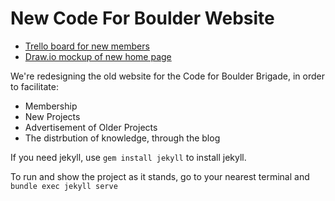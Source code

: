 # New Code For Boulder Website

- [Trello board for new members](https://trello.com/b/AerSew4Q/cfb-website)
- [Draw.io mockup of new home page](https://www.draw.io/#G0B83wrYqyGLPJelhrd3VRODZ4SGs)

We're redesigning the old website for the Code for Boulder Brigade, in order to facilitate:

- Membership
- New Projects
- Advertisement of Older Projects
- The distrbution of knowledge, through the blog

If you need jekyll, use `gem install jekyll` to install jekyll.

To run and show the project as it stands, go to your nearest terminal and `bundle exec jekyll serve`
